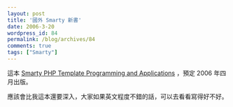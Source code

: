 ```yaml
---
layout: post
title: '國外 Smarty 新書'
date: 2006-3-20
wordpress_id: 84
permalink: /blog/archives/84
comments: true
tags: ["Smarty"]
---
```


這本 [Smarty PHP Template Programming and Applications](http://www.packtpub.com/smarty/book) ，預定 2006 年四月出版。

應該會比我這本還要深入，大家如果英文程度不錯的話，可以去看看寫得好不好。
